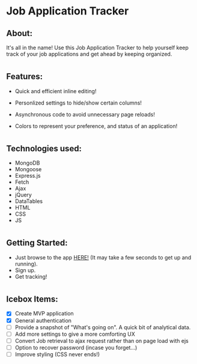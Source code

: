 # Job Application Tracker

## About:

It's all in the name! Use this Job Application Tracker to help yourself keep track of your job applications and get ahead by keeping organized.

#

## Features:

- Quick and efficient inline editing!

- Personlized settings to hide/show certain columns!

- Asynchronous code to avoid unnecessary page reloads!

- Colors to represent your preference, and status of an application!

#

## Technologies used:

- MongoDB
- Mongoose
- Express.js
- Fetch
- Ajax
- jQuery
- DataTables
- HTML
- CSS
- JS

# 

## Getting Started:

- Just browse to the app [HERE!](https://job-application-tracker.herokuapp.com/) (It may take a few seconds to get up and running).
- Sign up.
- Get tracking!

#

## Icebox Items:

- [x] Create MVP application
- [x] General authentication
- [ ] Provide a snapshot of "What's going on". A quick bit of analytical data.
- [ ] Add more settings to give a more comforting UX
- [ ] Convert Job retrieval to ajax request rather than on page load with ejs
- [ ] Option to recover password (incase you forget...)
- [ ] Improve styling (CSS never ends!)
